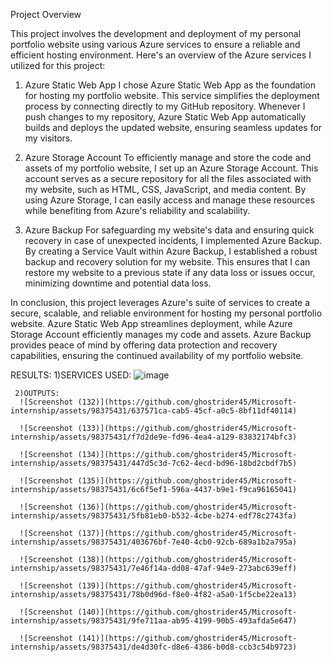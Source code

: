 Project Overview

This project involves the development and deployment of my personal portfolio website using various Azure services to ensure a reliable and efficient hosting environment.
Here's an overview of the Azure services I utilized for this project:

1. Azure Static Web App
I chose Azure Static Web App as the foundation for hosting my portfolio website. This service simplifies the deployment process by connecting directly to my GitHub repository.
Whenever I push changes to my repository, Azure Static Web App automatically builds and deploys the updated website, ensuring seamless updates for my visitors.

3. Azure Storage Account
To efficiently manage and store the code and assets of my portfolio website, I set up an Azure Storage Account. This account serves as a secure repository for all the files associated
with my website, such as HTML, CSS, JavaScript, and media content. By using Azure Storage, I can easily access and manage these resources while benefiting from Azure's reliability and scalability.

5. Azure Backup
For safeguarding my website's data and ensuring quick recovery in case of unexpected incidents, I implemented Azure Backup. By creating a Service Vault within Azure Backup,
 I established a robust backup and recovery solution for my website. This ensures that I can restore my website to a previous state if any data loss or issues occur, minimizing downtime and potential data loss.

In conclusion, this project leverages Azure's suite of services to create a secure, scalable, and reliable environment for hosting my personal portfolio website. Azure Static Web App 
streamlines deployment, while Azure Storage Account efficiently manages my code and assets. Azure Backup provides peace of mind by offering data protection and recovery capabilities, 
ensuring the continued availability of my portfolio website.

RESULTS: 
     1)SERVICES USED: 
       ![image](https://github.com/ghostrider45/Microsoft-internship/assets/98375431/985bb0b3-9c87-496e-b072-782c1a4b0e84)

    
       
     2)OUTPUTS:
      ![Screenshot (132)](https://github.com/ghostrider45/Microsoft-internship/assets/98375431/637571ca-cab5-45cf-a0c5-8bf11df40114)
      
      ![Screenshot (133)](https://github.com/ghostrider45/Microsoft-internship/assets/98375431/f7d2de9e-fd96-4ea4-a129-83832174bfc3)
      
      ![Screenshot (134)](https://github.com/ghostrider45/Microsoft-internship/assets/98375431/447d5c3d-7c62-4ecd-bd96-18bd2cbdf7b5)
      
      ![Screenshot (135)](https://github.com/ghostrider45/Microsoft-internship/assets/98375431/6c6f5ef1-596a-4437-b9e1-f9ca96165041)
      
      ![Screenshot (136)](https://github.com/ghostrider45/Microsoft-internship/assets/98375431/5fb81eb0-b532-4cbe-b274-edf78c2743fa)
      
      ![Screenshot (137)](https://github.com/ghostrider45/Microsoft-internship/assets/98375431/403676bf-7e40-4cb0-92cb-689a1b2a795a)
      
      ![Screenshot (138)](https://github.com/ghostrider45/Microsoft-internship/assets/98375431/7e46f14a-dd08-47af-94e9-273abc639eff)
      
      ![Screenshot (139)](https://github.com/ghostrider45/Microsoft-internship/assets/98375431/78b0d96d-f8e0-4f82-a5a0-1f5cbe22ea13)
      
      ![Screenshot (140)](https://github.com/ghostrider45/Microsoft-internship/assets/98375431/9fe711aa-ab95-4199-90b5-493afda5e647)
      
      ![Screenshot (141)](https://github.com/ghostrider45/Microsoft-internship/assets/98375431/de4d30fc-d8e6-4386-b0d8-ccb3c54b9723)
      

     
       


